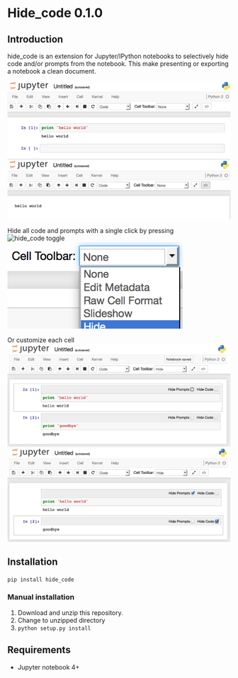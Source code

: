 # Hide_code 0.1.0

## Introduction
hide_code is an extension for Jupyter/IPython notebooks to selectively hide code and/or prompts from the notebook. This make presenting or exporting a notebook a clean document. 

![image1.1](/images/1.1.png)
![image1.2](/images/1.2.png)

Hide all code and prompts with a single click by pressing ![hide_code toggle](/images/button.jpg)
![image2](/images/2.png)

Or customize each cell
![image3.q](/images/3.1.png)
![image3.2](/images/3.2.png)

## Installation
`pip install hide_code`

### Manual installation
1. Download and unzip this repository.
2. Change to unzipped directory 
3. `python setup.py install`


## Requirements
- Jupyter notebook 4+